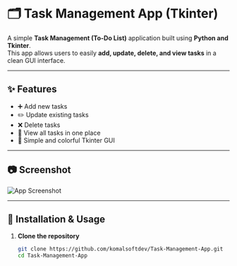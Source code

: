 # 🗂️ Task Management App (Tkinter)

A simple **Task Management (To-Do List)** application built using **Python and Tkinter**.  
This app allows users to easily **add, update, delete, and view tasks** in a clean GUI interface.  

---

## ✨ Features
- ➕ Add new tasks  
- ✏️ Update existing tasks  
- ❌ Delete tasks  
- 👀 View all tasks in one place  
- 🎨 Simple and colorful Tkinter GUI  

---

## 📷 Screenshot  
![App Screenshot](https://www.canva.com/design/DAGwgWaOGjY/E7LDDQeyEHKTPdqChGSgqQ/view?utm_content=DAGwgWaOGjY&utm_campaign=designshare&utm_medium=link2&utm_source=uniquelinks&utlId=hcc149bd318)  

---

## 🚀 Installation & Usage

1. **Clone the repository**
   ```bash
   git clone https://github.com/komalsoftdev/Task-Management-App.git
   cd Task-Management-App
